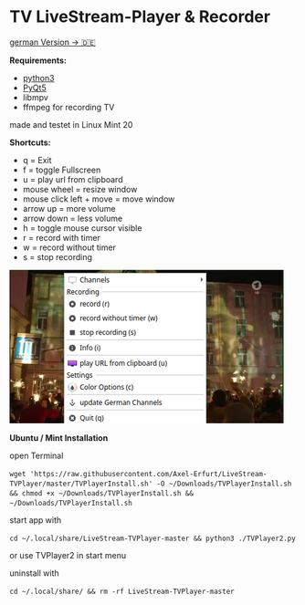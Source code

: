 # TV LiveStream-Player & Recorder

[german Version -> 🇩🇪 ](https://github.com/Axel-Erfurt/LiveStream-TVPlayer-Deutsch)

__Requirements:__

- [python3](https://www.python.org/)
- [PyQt5](https://www.riverbankcomputing.com/software/pyqt/download5)
- libmpv
- ffmpeg for recording TV

made and testet in Linux Mint 20

__Shortcuts:__
- q = Exit
- f = toggle Fullscreen
- u = play url from clipboard
- mouse wheel = resize window
- mouse click left + move = move window
- arrow up = more volume
- arrow down = less volume
- h = toggle mouse cursor visible
- r = record with timer
- w = record without timer
- s = stop recording
    
    
![screenshot](https://github.com/Axel-Erfurt/LiveStream-TVPlayer/blob/master/screenshot.png)


__Ubuntu / Mint Installation__

open Terminal

```wget 'https://raw.githubusercontent.com/Axel-Erfurt/LiveStream-TVPlayer/master/TVPlayerInstall.sh' -O ~/Downloads/TVPlayerInstall.sh && chmod +x ~/Downloads/TVPlayerInstall.sh && ~/Downloads/TVPlayerInstall.sh```

start app with

```cd ~/.local/share/LiveStream-TVPlayer-master && python3 ./TVPlayer2.py```

or use TVPlayer2 in start menu

uninstall with

```cd ~/.local/share/ && rm -rf LiveStream-TVPlayer-master```


